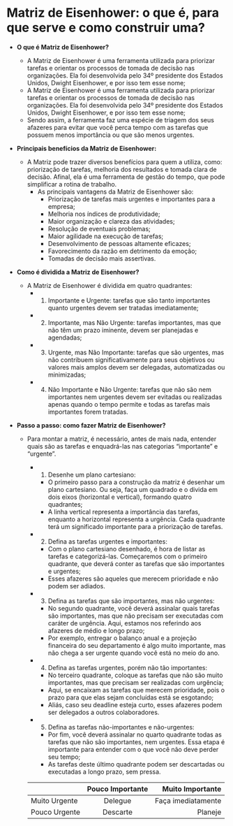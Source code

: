 # Matriz de Eisenhower: o que é, para que serve e como construir uma?

- **O que é Matriz de Eisenhower?**
    - A Matriz de Eisenhower é uma ferramenta utilizada para priorizar tarefas e orientar os processos de tomada de decisão nas organizações. Ela foi desenvolvida pelo 34º presidente dos Estados Unidos, Dwight Eisenhower, e por isso tem esse nome;
    - A Matriz de Eisenhower é uma ferramenta utilizada para priorizar tarefas e orientar os processos de tomada de decisão nas organizações. Ela foi desenvolvida pelo 34º presidente dos Estados Unidos, Dwight Eisenhower, e por isso tem esse nome;
    - Sendo assim, a ferramenta faz uma espécie de triagem dos seus afazeres para evitar que você perca tempo com as tarefas que possuem menos importância ou que são menos urgentes.

- **Principais benefícios da Matriz de Eisenhower:**
    - A Matriz pode trazer diversos benefícios para quem a utiliza, como: priorização de tarefas, melhoria dos resultados e tomada clara de decisão. Afinal, ela é uma ferramenta de gestão do tempo, que pode simplificar a rotina de trabalho.
        - As principais vantagens da Matriz de Eisenhower são: 
            - Priorização de tarefas mais urgentes e importantes para a empresa;
            - Melhoria nos índices de produtividade;
            - Maior organização e clareza das atividades;
            - Resolução de eventuais problemas;
            - Maior agilidade na execução de tarefas;
            - Desenvolvimento de pessoas altamente eficazes;
            - Favorecimento da razão em detrimento da emoção;
            - Tomadas de decisão mais assertivas.

- **Como é dividida a Matriz de Eisenhower?**
    - A Matriz de Eisenhower é dividida em quatro quadrantes:
        - 1. Importante e Urgente: tarefas que são tanto importantes quanto urgentes devem ser tratadas imediatamente;
        - 2. Importante, mas Não Urgente: tarefas importantes, mas que não têm um prazo iminente, devem ser planejadas e agendadas;
        - 3. Urgente, mas Não Importante: tarefas que são urgentes, mas não contribuem significativamente para seus objetivos ou valores mais amplos devem ser delegadas, automatizadas ou minimizadas;
        - 4. Não Importante e Não Urgente: tarefas que não são nem importantes nem urgentes devem ser evitadas ou realizadas apenas quando o tempo permite e todas as tarefas mais importantes forem tratadas.

- **Passo a passo: como fazer Matriz de Eisenhower?**
    - Para montar a matriz, é necessário, antes de mais nada, entender quais são as tarefas e enquadrá-las nas categorias “importante” e “urgente”.
        - 1. Desenhe um plano cartesiano:
            - O primeiro passo para a construção da matriz é desenhar um plano cartesiano. Ou seja, faça um quadrado e o divida em dois eixos (horizontal e vertical), formando quatro quadrantes; 
            - A linha vertical representa a importância das tarefas, enquanto a horizontal representa a urgência. Cada quadrante terá um significado importante para a priorização de tarefas.

        - 2. Defina as tarefas urgentes e importantes:
            - Com o plano cartesiano desenhado, é hora de listar as tarefas e categorizá-las. Começaremos com o primeiro quadrante, que deverá conter as tarefas que são importantes e urgentes;
            - Esses afazeres são aqueles que merecem prioridade e não podem ser adiados.

        - 3. Defina as tarefas que são importantes, mas não urgentes:
            - No segundo quadrante, você deverá assinalar quais tarefas são importantes, mas que não precisam ser executadas com caráter de urgência. Aqui, estamos nos referindo aos afazeres de médio e longo prazo;
            - Por exemplo, entregar o balanço anual e a projeção financeira do seu departamento é algo muito importante, mas não chega a ser urgente quando você está no meio do ano.

        - 4. Defina as tarefas urgentes, porém não tão importantes:
            - No terceiro quadrante, coloque as tarefas que não são muito importantes, mas que precisam ser realizadas com urgência;
            - Aqui, se encaixam as tarefas que merecem prioridade, pois o prazo para que elas sejam concluídas está se esgotando;
            - Aliás, caso seu deadline esteja curto, esses afazeres podem ser delegados a outros colaboradores.
            
        - 5. Defina as tarefas não-importantes e não-urgentes:
            - Por fim, você deverá assinalar no quarto quadrante todas as tarefas que não são importantes, nem urgentes. Essa etapa é importante para entender com o que você não deve perder seu tempo;
            - As tarefas deste último quadrante podem ser descartadas ou executadas a longo prazo, sem pressa.

        |  | Pouco Importante | Muito Importante | 
        |----------|:-------------:|------:|
        | Muito Urgente| Delegue | Faça imediatamente |
        | Pouco Urgente| Descarte | Planeje  |